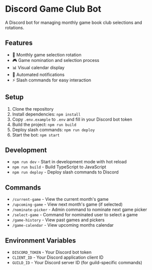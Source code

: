 # Discord Game Club Bot

A Discord bot for managing monthly game book club selections and rotations.

## Features

- 📅 Monthly game selection rotation
- 🎮 Game nomination and selection process
- 📊 Visual calendar display
- 🔔 Automated notifications
- ⚡ Slash commands for easy interaction

## Setup

1. Clone the repository
2. Install dependencies: `npm install`
3. Copy `.env.example` to `.env` and fill in your Discord bot token
4. Build the project: `npm run build`
5. Deploy slash commands: `npm run deploy`
6. Start the bot: `npm start`

## Development

- `npm run dev` - Start in development mode with hot reload
- `npm run build` - Build TypeScript to JavaScript
- `npm run deploy` - Deploy slash commands to Discord

## Commands

- `/current-game` - View the current month's game
- `/upcoming-game` - View next month's game (if selected)
- `/nominate-picker` - Admin command to nominate next game picker
- `/select-game` - Command for nominated user to select a game
- `/game-history` - View past games and pickers
- `/game-calendar` - View upcoming months calendar

## Environment Variables

- `DISCORD_TOKEN` - Your Discord bot token
- `CLIENT_ID` - Your Discord application client ID
- `GUILD_ID` - Your Discord server ID (for guild-specific commands)
